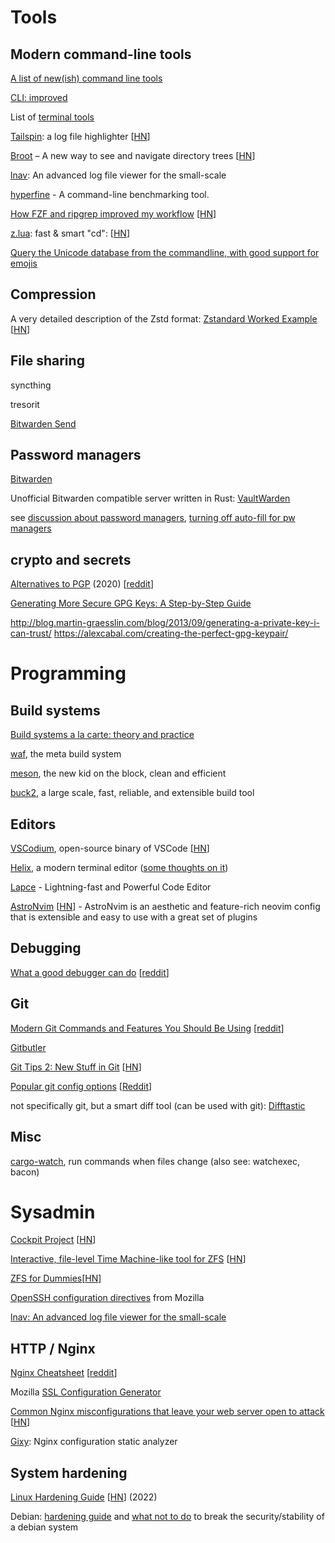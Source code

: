 # Tools

## Modern command-line tools

[A list of new(ish) command line tools](https://jvns.ca/blog/2022/04/12/a-list-of-new-ish--command-line-tools/)

[CLI: improved](https://remysharp.com/2018/08/23/cli-improved)

List of [terminal tools](https://terminaltrove.com/)

[Tailspin](https://github.com/bensadeh/tailspin): a log file highlighter [[HN](https://news.ycombinator.com/item?id=38109646)]

[Broot](https://dystroy.org/broot/) – A new way to see and navigate directory trees [[HN](https://news.ycombinator.com/item?id=21998638)]

[lnav](https://lnav.org/):  An advanced log file viewer for the small-scale

[hyperfine](https://github.com/sharkdp/hyperfine/) - A command-line benchmarking tool.

[How FZF and ripgrep improved my workflow](https://medium.com/@sidneyliebrand/how-fzf-and-ripgrep-improved-my-workflow-61c7ca212861) [[HN](https://news.ycombinator.com/item?id=20360204)]

[z.lua](https://github.com/skywind3000/z.lua): fast & smart "cd": [[HN](https://news.ycombinator.com/item?id=19077891)]

[Query the Unicode database from the commandline, with good support for emojis](https://github.com/arp242/uni)

## Compression

A very detailed description of the Zstd format: [Zstandard Worked
Example](https://nigeltao.github.io/blog/2022/zstandard-part-1-concepts.html)
\[[HN](https://news.ycombinator.com/item?id=31411714)\]

## File sharing

syncthing

tresorit

[Bitwarden Send](https://bitwarden.com/products/send/)


## Password managers

[Bitwarden](https://bitwarden.com/)

Unofficial Bitwarden compatible server written in Rust:
[VaultWarden](https://github.com/dani-garcia/vaultwarden)

see [discussion about password
managers](https://www.reddit.com/r/crypto/comments/nt7g1u/password_managers/),
[turning off auto-fill for pw
managers](https://reddit.com/r/netsec/comments/ommw21/you_should_turn_off_autofill_in_your_password/)

## crypto and secrets

[Alternatives to
PGP](https://www.cryptologie.net/article/502/alternatives-to-pgp/)
(2020)
\[[reddit](https://www.reddit.com/r/crypto/comments/ggvl2h/alternatives_to_pgp/)\]

[Generating More Secure GPG Keys: A Step-by-Step
Guide](https://spin.atomicobject.com/2013/11/24/secure-gpg-keys-guide/)

<http://blog.martin-graesslin.com/blog/2013/09/generating-a-private-key-i-can-trust/>
<https://alexcabal.com/creating-the-perfect-gpg-keypair/>

# Programming

## Build systems

[Build systems a la carte: theory and practice](https://simon.peytonjones.org/build-systems-a-la-carte-theory-and-practice/)

[waf](https://waf.io/), the meta build system

[meson](https://mesonbuild.com/), the new kid on the block, clean and
efficient

[buck2](https://buck2.build/), a large scale, fast, reliable, and extensible build tool

## Editors

[VSCodium](https://vscodium.com/), open-source binary of VSCode [[HN](https://news.ycombinator.com/item?id=31604932)]

[Helix](https://helix-editor.com/), a modern terminal editor ([some thoughts on it](https://phaazon.net/blog/more-hindsight-vim-helix-kakoune))

[Lapce](https://lapce.dev/) - Lightning-fast and Powerful Code Editor

[AstroNvim](https://github.com/AstroNvim/AstroNvim) [[HN](https://news.ycombinator.com/item?id=35105657)] - AstroNvim is an aesthetic and feature-rich neovim config that is extensible and easy to use with a great set of plugins

## Debugging

[What a good debugger can do](https://werat.dev/blog/what-a-good-debugger-can-do/) [[reddit](https://www.reddit.com/r/programming/comments/11nmccf/what_a_good_debugger_can_do/)]

## Git

[Modern Git Commands and Features You Should Be Using](https://martinheinz.dev/blog/109) [[reddit](https://www.reddit.com/r/programming/comments/1bafh54/modern_git_commands_and_features_you_should_be/)]

[Gitbutler](https://gitbutler.com/)

[Git Tips 2: New Stuff in Git](https://blog.gitbutler.com/git-tips-2-new-stuff-in-git/) [[HN](https://news.ycombinator.com/item?id=39356042)]

[Popular git config options](https://jvns.ca/blog/2024/02/16/popular-git-config-options/) [[Reddit](https://www.reddit.com/r/programming/comments/1atowsj/popular_git_config_options/)]

not specifically git, but a smart diff tool (can be used with git): [Difftastic](https://difftastic.wilfred.me.uk/)

## Misc

[cargo-watch](https://github.com/watchexec/cargo-watch), run commands when files change (also see: watchexec, bacon)

# Sysadmin

[Cockpit Project](https://cockpit-project.org/)
\[[HN](https://news.ycombinator.com/item?id=31439811)\]

[Interactive, file-level Time Machine-like tool for
ZFS](https://github.com/kimono-koans/httm)
\[[HN](https://news.ycombinator.com/item?id=31184404)\]

[ZFS for Dummies](https://ikrima.dev/dev-notes/homelab/zfs-for-dummies/)[[HN](https://news.ycombinator.com/item?id=37387392)]

[OpenSSH configuration
directives](https://infosec.mozilla.org/guidelines/openssh) from Mozilla

[lnav: An advanced log file viewer for the small-scale](https://lnav.org/)


## HTTP / Nginx

[Nginx Cheatsheet](https://vishnu.hashnode.dev/nginx-cheatsheet)
\[[reddit](https://www.reddit.com/r/programming/comments/mt8mrn/nginx_cheatsheet/)\]

Mozilla [SSL Configuration Generator](https://ssl-config.mozilla.org/)

[Common Nginx misconfigurations that leave your web server open to
attack](https://blog.detectify.com/2020/11/10/common-nginx-misconfigurations/)
\[[HN](https://news.ycombinator.com/item?id=26259955)\]

[Gixy](https://github.com/yandex/gixy): Nginx configuration static analyzer


## System hardening

[Linux Hardening
Guide](https://madaidans-insecurities.github.io/guides/linux-hardening.html)
\[[HN](https://news.ycombinator.com/item?id=25590079)\] (2022)

Debian: [hardening guide](https://wiki.debian.org/Hardening) and [what
not to do](https://wiki.debian.org/DontBreakDebian) to break the
security/stability of a debian system
